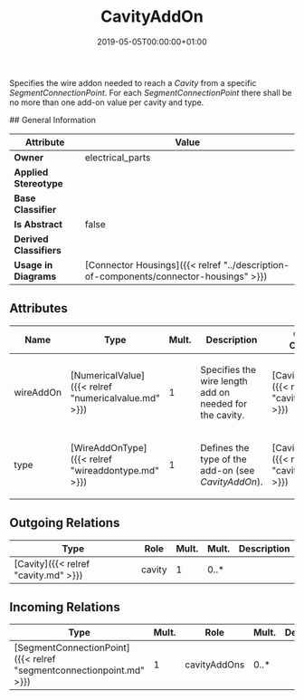 ﻿---
title: CavityAddOn
toc: false
type: specs
date: "2019-05-05T00:00:00+01:00"
draft: false
menu_name: vec120

# Prev/next pager order (if `docs_section_pager` enabled in `params.toml`)
weight: 
---
<html>   <head>     </head>   <body>     <p> Specifies the wire addon needed to reach a <i>Cavity</i> from a specific <i>SegmentConnectionPoint</i>. For each <i>SegmentConnectionPoint</i> there shall be no more than one add-on value per cavity and type.      </p>  </body> </html>
## General Information

| Attribute               | Value |
|-------------------------|-------|
| **Owner**               | electrical_parts |
| **Applied Stereotype**  |   |
| **Base Classifier**     |   |
| **Is Abstract**         | false |
| **Derived Classifiers** |   |
| **Usage in Diagrams**   | [Connector Housings]({{< relref "../description-of-components/connector-housings" >}})<br/>  |

## Attributes
|  Name  |  Type  |  Mult.  |  Description  |  Owning Classifier  |
|--------|--------|---------|---------------|--------------|
|wireAddOn | [NumericalValue]({{< relref "numericalvalue.md" >}}) | 1 | <html>   <head>     </head>   <body>     <p> Specifies the wire length add on needed for the cavity.      </p>    </body> </html>  | [CavityAddOn]({{< relref "cavityaddon.md" >}}) |
|type | [WireAddOnType]({{< relref "wireaddontype.md" >}}) | 1 | <html>   <head>     </head>   <body>     <p> Defines the type of the add-on (see <i>CavityAddOn</i>).      </p>  </body> </html> | [CavityAddOn]({{< relref "cavityaddon.md" >}}) |

## Outgoing Relations
|    Type  |   Role   |   Mult.   |   Mult.   |   Description   |
|----------|----------|-----------|-----------|-----------------|
| [Cavity]({{< relref "cavity.md" >}}) | cavity | 1 | 0..* |  |
##  Incoming Relations
|    Type  |   Mult.  |   Role    |   Mult.   |   Description  |
|----------|----------|-----------|-----------|----------------|
| [SegmentConnectionPoint]({{< relref "segmentconnectionpoint.md" >}}) | 1 | cavityAddOns | 0..* |  |
